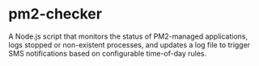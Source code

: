 # pm2-checker
 A Node.js script that monitors the status of PM2-managed applications, logs stopped or non-existent processes, and updates a log file to trigger SMS notifications based on configurable time-of-day rules. 
